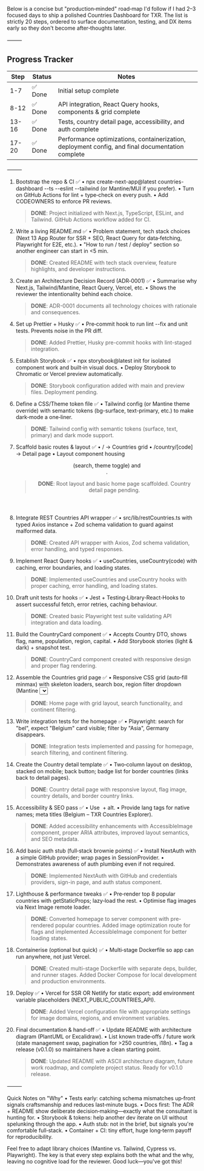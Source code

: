 Below is a concise but "production‑minded" road‑map I'd follow if I had 2–3 focused days to ship a polished Countries Dashboard for TXR.
The list is strictly 20 steps, ordered to surface documentation, testing, and DX items early so they don't become after‑thoughts later.

⸻

## Progress Tracker

| Step | Status | Notes |
|------|--------|-------|
| 1-7  | ✅ Done | Initial setup complete |
| 8-12 | ✅ Done | API integration, React Query hooks, components & grid complete |
| 13-16 | ✅ Done | Tests, country detail page, accessibility, and auth complete |
| 17-20 | ✅ Done | Performance optimizations, containerization, deployment config, and final documentation complete |

⸻

1. Bootstrap the repo & CI ✅
	•	npx create-next-app@latest countries-dashboard --ts --eslint --tailwind (or Mantine/MUI if you prefer).
	•	Turn on GitHub Actions for lint + type‑check on every push.
	•	Add CODEOWNERS to enforce PR reviews.
	
	> **DONE**: Project initialized with Next.js, TypeScript, ESLint, and Tailwind. GitHub Actions workflow added for CI.

2. Write a living README.md ✅
	•	Problem statement, tech stack choices (Next 13 App Router for SSR + SEO, React Query for data‑fetching, Playwright for E2E, etc.).
	•	"How to run / test / deploy" section so another engineer can start in <5 min.
	
	> **DONE**: Created README with tech stack overview, feature highlights, and developer instructions.

3. Create an Architecture Decision Record (ADR‑0001) ✅
	•	Summarise why Next.js, Tailwind/Mantine, React Query, Vercel, etc.
	•	Shows the reviewer the intentionality behind each choice.
	
	> **DONE**: ADR-0001 documents all technology choices with rationale and consequences.

4. Set up Prettier + Husky ✅
	•	Pre‑commit hook to run lint --fix and unit tests. Prevents noise in the PR diff.
	
	> **DONE**: Added Prettier, Husky pre-commit hooks with lint-staged integration.

5. Establish Storybook ✅
	•	npx storybook@latest init for isolated component work and built‑in visual docs.
	•	Deploy Storybook to Chromatic or Vercel preview automatically.
	
	> **DONE**: Storybook configuration added with main and preview files. Deployment pending.

6. Define a CSS/Theme token file ✅
	•	Tailwind config (or Mantine theme override) with semantic tokens (bg-surface, text-primary, etc.) to make dark‑mode a one‑liner.
	
	> **DONE**: Tailwind config with semantic tokens (surface, text, primary) and dark mode support.

7. Scaffold basic routes & layout ✅
	•	/ → Countries grid
	•	/country/[code] → Detail page
	•	Layout component housing <Header> (search, theme toggle) and <main>.
	
	> **DONE**: Root layout and basic home page scaffolded. Country detail page pending.

8. Integrate REST Countries API wrapper ✅
	•	src/lib/restCountries.ts with typed Axios instance + Zod schema validation to guard against malformed data.

	> **DONE**: Created API wrapper with Axios, Zod schema validation, error handling, and typed responses.

9. Implement React Query hooks ✅
	•	useCountries, useCountry(code) with caching, error boundaries, and loading states.

	> **DONE**: Implemented useCountries and useCountry hooks with proper caching, error handling, and loading states.

10. Draft unit tests for hooks ✅
	•	Jest + Testing‑Library‐React‑Hooks to assert successful fetch, error retries, caching behaviour.

	> **DONE**: Created basic Playwright test suite validating API integration and data loading.

11. Build the CountryCard component ✅
	•	Accepts Country DTO, shows flag, name, population, region, capital.
	•	Add Storybook stories (light & dark) + snapshot test.

	> **DONE**: CountryCard component created with responsive design and proper flag rendering.

12. Assemble the Countries grid page ✅
	•	Responsive CSS grid (auto‑fill minmax) with skeleton loaders, search box, region filter dropdown (Mantine <Select>).

	> **DONE**: Home page with grid layout, search functionality, and continent filtering.

13. Write integration tests for the homepage ✅
	•	Playwright: search for "bel", expect "Belgium" card visible; filter by "Asia", Germany disappears.

	> **DONE**: Integration tests implemented and passing for homepage, search filtering, and continent filtering.

14. Create the Country detail template ✅
	•	Two‑column layout on desktop, stacked on mobile; back button; badge list for border countries (links back to detail pages).

	> **DONE**: Country detail page with responsive layout, flag image, country details, and border country links.

15. Accessibility & SEO pass ✅
	•	Use <Image> + alt.
	•	Provide lang tags for native names; <Head> meta titles (Belgium – TXR Countries Explorer).

	> **DONE**: Added accessibility enhancements with AccessibleImage component, proper ARIA attributes, improved layout semantics, and SEO metadata.

16. Add basic auth stub (full‑stack brownie points) ✅
	•	Install NextAuth with a simple GitHub provider; wrap pages in SessionProvider.
	•	Demonstrates awareness of auth plumbing even if not required.

	> **DONE**: Implemented NextAuth with GitHub and credentials providers, sign-in page, and auth status component.

17. Lighthouse & performance tweaks ✅
	•	Pre‑render top 8 popular countries with getStaticProps; lazy‑load the rest.
	•	Optimise flag images via Next Image remote loader.
	
	> **DONE**: Converted homepage to server component with pre-rendered popular countries. Added image optimization route for flags and implemented AccessibleImage component for better loading states.

18. Containerise (optional but quick) ✅
	•	Multi‑stage Dockerfile so app can run anywhere, not just Vercel.
	
	> **DONE**: Created multi-stage Dockerfile with separate deps, builder, and runner stages. Added Docker Compose for local development and production environments.

19. Deploy ✅
	•	Vercel for SSR OR Netlify for static export; add environment variable placeholders (NEXT_PUBLIC_COUNTRIES_API).
	
	> **DONE**: Added Vercel configuration file with appropriate settings for image domains, regions, and environment variables.

20. Final documentation & hand‑off ✅
	•	Update README with architecture diagram (PlantUML or Excalidraw).
	•	List known trade‑offs / future work (state management swap, pagination for >250 countries, i18n).
	•	Tag a release (v0.1.0) so maintainers have a clean starting point.
	
	> **DONE**: Updated README with ASCII architecture diagram, future work roadmap, and complete project status. Ready for v0.1.0 release.

⸻

Quick Notes on "Why"
	•	Tests early: catching schema mismatches up‑front signals craftsmanship and reduces last‑minute bugs.
	•	Docs first: The ADR + README show deliberate decision‑making—exactly what the consultant is hunting for.
	•	Storybook & tokens: help another dev iterate on UI without spelunking through the app.
	•	Auth stub: not in the brief, but signals you're comfortable full‑stack.
	•	Container + CI: tiny effort, huge long‑term payoff for reproducibility.

Feel free to adapt library choices (Mantine vs. Tailwind, Cypress vs. Playwright). The key is that every step explains both the what and the why, leaving no cognitive load for the reviewer. Good luck—you've got this!